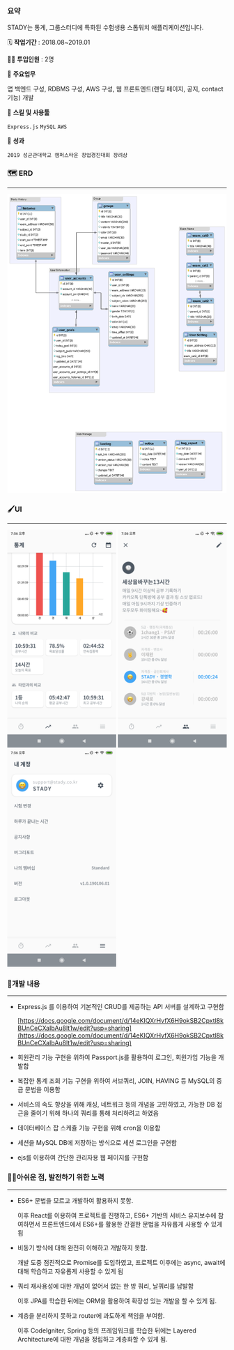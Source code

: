 ### 요약

STADY는 통계, 그룹스터디에 특화된 수험생용 스톱워치 애플리케이션입니다.

🗓️ **작업기간** : 2018.08~2019.01

👨‍💻 **투입인원** : 2명

📒 **주요업무** 

앱 백엔드 구성, RDBMS 구성, AWS 구성, 웹 프론트엔드(랜딩 페이지, 공지, contact 기능) 개발

🌱 **스킬 및 사용툴**

`Express.js` `MySQL` `AWS` 

🏅 **성과**

`2019 성균관대학교 캠퍼스타운 창업경진대회 장려상` 


### 🗺 ERD

---

![Untitled](https://raw.githubusercontent.com/zwan2/stady-server/master/public/images/3.png)
### 🖌️UI

---

<div>
<img src="https://raw.githubusercontent.com/zwan2/stady-server/master/public/images/4.png" width="250px"/>
<img src="https://raw.githubusercontent.com/zwan2/stady-server/master/public/images/5.png" width="250px"/>
<img src="https://raw.githubusercontent.com/zwan2/stady-server/master/public/images/6.png" width="250px"/>
</div>


### 📜개발 내용

---

- Express.js 를 이용하여 기본적인 CRUD를 제공하는 API 서버를 설계하고 구현함
    
    [https://docs.google.com/document/d/14eKIQXrHvfX6H9okSB2Cpxtl8kBUnCeCXaIbAu8lt1w/edit?usp=sharing](https://docs.google.com/document/d/14eKIQXrHvfX6H9okSB2Cpxtl8kBUnCeCXaIbAu8lt1w/edit?usp=sharing)
    
- 회원관리 기능 구현을 위하여 Passport.js를 활용하여 로그인, 회원가입 기능을 개발함
- 복잡한 통계 조회 기능 구현을 위하여 서브쿼리, JOIN, HAVING 등 MySQL의 중급 문법을 이용함
- 서비스의 속도 향상을 위해 캐싱, 네트워크 등의 개념을 고민하였고, 가능한 DB 접근을 줄이기 위해 하나의 쿼리를 통해 처리하려고 하였음
- 데이터베이스 잡 스케쥴 기능 구현을 위해 cron을 이용함
- 세션을 MySQL DB에 저장하는 방식으로 세션 로그인을 구현함
- ejs를 이용하여 간단한 관리자용 웹 페이지를 구현함


### 🏃‍♂️아쉬운 점, 발전하기 위한 노력

---

- ES6+ 문법을 모르고 개발하여 활용하지 못함.
    
    이후 React를 이용하여 프로젝트를 진행하고, ES6+ 기반의 서비스 유지보수에 참여하면서 프론트엔드에서 ES6+를 활용한 간결한 문법을 자유롭게 사용할 수 있게 됨
    
- 비동기 방식에 대해 완전히 이해하고 개발하지 못함.
    
    개발 도중 점진적으로 Promise를 도입하였고, 프로젝트 이후에는 async, await에 대해 학습하고 자유롭게 사용할 수 있게 됨
    
- 쿼리 재사용성에 대한 개념이 없어서 없는 한 방 쿼리, 날쿼리를 남발함
    
    이후 JPA를 학습한 뒤에는 ORM을 활용하여 확장성 있는 개발을 할 수 있게 됨.
    
- 계층을 분리하지 못하고 router에 과도하게 책임을 부여함.
    
    이후 CodeIgniter, Spring 등의 프레임워크를 학습한 뒤에는 Layered Architecture에 대한 개념을 정립하고 계층화할 수 있게 됨.
